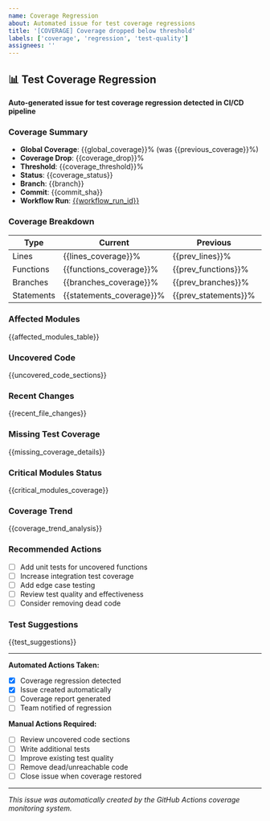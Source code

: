 ```yaml
---
name: Coverage Regression
about: Automated issue for test coverage regressions
title: '[COVERAGE] Coverage dropped below threshold'
labels: ['coverage', 'regression', 'test-quality']
assignees: ''
---
```


## 📊 Test Coverage Regression

**Auto-generated issue for test coverage regression detected in CI/CD pipeline**

### **Coverage Summary**
- **Global Coverage**: {{global_coverage}}% (was {{previous_coverage}}%)
- **Coverage Drop**: {{coverage_drop}}%
- **Threshold**: {{coverage_threshold}}%
- **Status**: {{coverage_status}}
- **Branch**: {{branch}}
- **Commit**: {{commit_sha}}
- **Workflow Run**: [{{workflow_run_id}}]({{workflow_run_url}})

### **Coverage Breakdown**
| Type | Current | Previous | Change | Threshold | Status |
|------|---------|----------|--------|-----------|--------|
| Lines | {{lines_coverage}}% | {{prev_lines}}% | {{lines_change}}% | {{lines_threshold}}% | {{lines_status}} |
| Functions | {{functions_coverage}}% | {{prev_functions}}% | {{functions_change}}% | {{functions_threshold}}% | {{functions_status}} |
| Branches | {{branches_coverage}}% | {{prev_branches}}% | {{branches_change}}% | {{branches_threshold}}% | {{branches_status}} |
| Statements | {{statements_coverage}}% | {{prev_statements}}% | {{statements_change}}% | {{statements_threshold}}% | {{statements_status}} |

### **Affected Modules**
{{affected_modules_table}}

### **Uncovered Code**
{{uncovered_code_sections}}

### **Recent Changes**
{{recent_file_changes}}

### **Missing Test Coverage**
{{missing_coverage_details}}

### **Critical Modules Status**
{{critical_modules_coverage}}

### **Coverage Trend**
{{coverage_trend_analysis}}

### **Recommended Actions**
- [ ] Add unit tests for uncovered functions
- [ ] Increase integration test coverage
- [ ] Add edge case testing
- [ ] Review test quality and effectiveness
- [ ] Consider removing dead code

### **Test Suggestions**
{{test_suggestions}}

---

**Automated Actions Taken:**
- [x] Coverage regression detected
- [x] Issue created automatically
- [ ] Coverage report generated
- [ ] Team notified of regression

**Manual Actions Required:**
- [ ] Review uncovered code sections
- [ ] Write additional tests
- [ ] Improve existing test quality
- [ ] Remove dead/unreachable code
- [ ] Close issue when coverage restored

---

*This issue was automatically created by the GitHub Actions coverage monitoring system.*